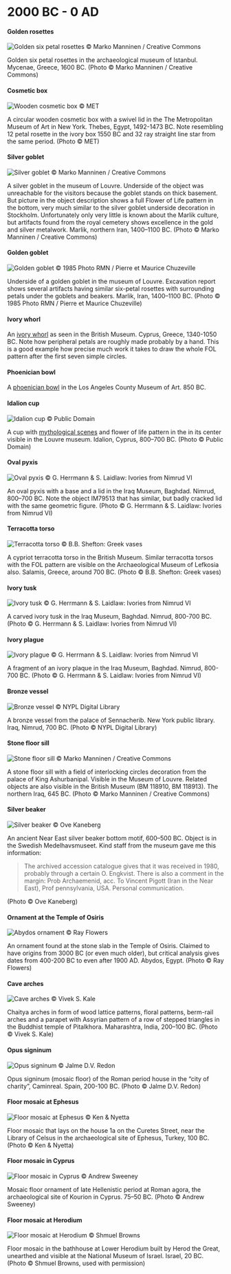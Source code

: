 # 2000 BC - 0 AD


#### Golden rosettes

![Golden six petal rosettes © Marko Manninen / Creative Commons](./media/golden-rosettes.png)

Golden six petal rosettes in the archaeological museum of Istanbul. Mycenae, Greece, 1600 BC. (Photo © Marko Manninen / Creative Commons)


#### Cosmetic box

![Wooden cosmetic box © MET](./media/cosmetic-box.jpg)

A circular wooden cosmetic box with a swivel lid in the The Metropolitan Museum of Art in New York. Thebes, Egypt, 1492-1473 BC. Note resembling 12 petal rosette in the ivory box 1550 BC and 32 ray straight line star from the same period. (Photo © MET)

#### Silver goblet

![Silver goblet © Marko Manninen / Creative Commons](./media/silver-goblet.png)

A silver goblet in the museum of Louvre. Underside of the object was unreachable for the visitors because the goblet stands on thick basement. But picture in the object description shows a full Flower of Life pattern in the bottom, very much similar to the silver goblet underside decoration in Stockholm. Unfortunately only very little is known about the Marlik culture, but artifacts found from the royal cemetery shows excellence in the gold and silver metalwork. Marlik, northern Iran, 1400–1100 BC. (Photo © Marko Manninen / Creative Commons)


#### Golden goblet

![Golden goblet © 1985 Photo RMN / Pierre et Maurice Chuzeville](./media/golden-goblet.jpg)

Underside of a golden goblet in the museum of Louvre. Excavation report shows several artifacts having similar six-petal rosettes with surrounding petals under the goblets and beakers. Marlik, Iran, 1400–1100 BC. (Photo © 1985 Photo RMN / Pierre et Maurice Chuzeville)

#### Ivory whorl

An [ivory whorl](http://www.britishmuseum.org/research/collection_online/collection_object_details/collection_image_gallery.aspx?assetId=94799&objectId=452251&partId=1) as seen in the British Museum. Cyprus, Greece, 1340-1050 BC. Note how peripheral petals are roughly made probably by a hand. This is a good example how precise much work it takes to draw the whole FOL pattern after the first seven simple circles.

#### Phoenician bowl

A [phoenician bowl](http://collections.lacma.org/node/226166) in the Los Angeles County Museum of Art. 850 BC.

#### Idalion cup

![Idalion cup © Public Domain](./media/idalion-cup.png)

A cup with [mythological scenes](https://commons.wikimedia.org/wiki/File:Cup_Idalion_Louvre_N3454.jpg) and flower of life pattern in the in its center visible in the Louvre museum. Idalion, Cyprus, 800–700 BC. (Photo © Public Domain)

#### Oval pyxis

![Oval pyxis © G. Herrmann & S. Laidlaw: Ivories from Nimrud VI](./media/oval-pyxis.png)

An oval pyxis with a base and a lid in the Iraq Museum, Baghdad. Nimrud, 800–700 BC. Note the object IM79513 that has similar, but badly cracked lid with the same geometric figure. (Photo © G. Herrmann & S. Laidlaw: Ivories from Nimrud VI)

#### Terracotta torso

![Terracotta torso © B.B. Shefton: Greek vases](./media/terracotta-torso.png)

A cypriot terracotta torso in the British Museum. Similar terracotta torsos with the FOL pattern are visible on the Archaeological Museum of Lefkosia also. Salamis, Greece, around 700 BC. (Photo © B.B. Shefton: Greek vases)

#### Ivory tusk

![Ivory tusk © G. Herrmann & S. Laidlaw: Ivories from Nimrud VI](./media/ivory-tusk.png)

A carved ivory tusk in the Iraq Museum, Baghdad. Nimrud, 800-700 BC. (Photo © G. Herrmann & S. Laidlaw: Ivories from Nimrud VI)

#### Ivory plague

![Ivory plague © G. Herrmann & S. Laidlaw: Ivories from Nimrud VI](./media/ivory-plague.png)

A fragment of an ivory plaque in the Iraq Museum, Baghdad. Nimrud, 800-700 BC. (Photo © G. Herrmann & S. Laidlaw: Ivories from Nimrud VI)

#### Bronze vessel

![Bronze vessel © NYPL Digital Library](./media/bronze-vessel.png)

A bronze vessel from the palace of Sennacherib. New York public library. Iraq, Nimrud, 700 BC. (Photo © NYPL Digital Library)

#### Stone floor sill

![Stone floor sill © Marko Manninen / Creative Commons](./media/door-sill.jpg)

A stone floor sill with a field of interlocking circles decoration from the palace of King Ashurbanipal. Visible in the Museum of Louvre. Related objects are also visible in the British Museum (BM 118910, BM 118913). The northern Iraq, 645 BC. (Photo © Marko Manninen / Creative Commons)

#### Silver beaker

![Silver beaker © Ove Kaneberg](./media/silver-beaker.jpg)

An ancient Near East silver beaker bottom motif, 600–500 BC. Object is in the Swedish Medelhavsmuseet. Kind staff from the museum gave me this information:

> The archived accession catalogue gives that it was received in 1980, probably through a certain O. Engkvist. There is also a comment in the margin: Prob Archaemenid, acc. To Vincent Pigott (Iran in the Near East), Prof pennsylvania, USA. Personal communication.

(Photo © Ove Kaneberg)

#### Ornament at the Temple of Osiris

![Abydos ornament © Ray Flowers](./media/abydos-ornament.jpg)

An ornament found at the stone slab in the Temple of Osiris. Claimed to have origins from 3000 BC (or even much older), but critical analysis gives dates from 400-200 BC to even after 1900 AD. Abydos, Egypt. (Photo © Ray Flowers)

#### Cave arches

![Cave arches © Vivek S. Kale](./media/cave-arches.png)

Chaitya arches in form of wood lattice patterns, floral patterns, berm-rail arches and a parapet with Assyrian pattern of a row of stepped triangles in the Buddhist temple of Pitalkhora. Maharashtra, India, 200–100 BC. (Photo © Vivek S. Kale)

#### Opus signinum

![Opus signinum © Jalme D.V. Redon](./media/opus-signinum.png)

Opus signinum (mosaic floor) of the Roman period house in the “city of charity”, Caminreal. Spain, 200-100 BC. (Photo © Jalme D.V. Redon)

#### Floor mosaic at Ephesus

![Floor mosaic at Ephesus © Ken & Nyetta](./media/mosaic-ephesus.jpg)

Floor mosaic that lays on the house 1a on the Curetes Street, near the Library of Celsus in the archaeological site of Ephesus, Turkey, 100 BC. (Photo © Ken & Nyetta)

#### Floor mosaic in Cyprus

![Floor mosaic in Cyprus © Andrew Sweeney](./media/mosaic-cyprus.png)

Mosaic floor ornament of late Hellenistic period at Roman agora, the archaeological site of Kourion in Cyprus. 75–50 BC. (Photo © Andrew Sweeney)

#### Floor mosaic at Herodium

![Floor mosaic at Herodium © Shmuel Browns](./media/mosaic-herodium.jpg)

Floor mosaic in the bathhouse at Lower Herodium built by Herod the Great, unearthed and visible at the National Museum of Israel. Israel, 20 BC. (Photo © Shmuel Browns, used with permission)
